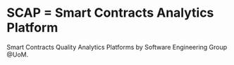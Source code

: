 # SCAP = Smart Contracts Analytics Platform
Smart Contracts Quality Analytics Platforms by Software Engineering Group @UoM.

